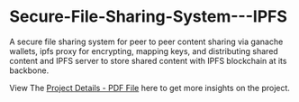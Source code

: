 # Secure-File-Sharing-System---IPFS
A secure file sharing system for peer to peer content sharing via ganache wallets, ipfs proxy for encrypting, mapping keys, and distributing shared content and IPFS server to store shared content with IPFS blockchain at its backbone.


View The [Project Details - PDF File](https://github.com/mhuzaifi0604/Secure-File-Sharing-System---IPFS/blob/main/Secure%20File%20sharing%20System_Report.pdf) here to get more insights on the project.
